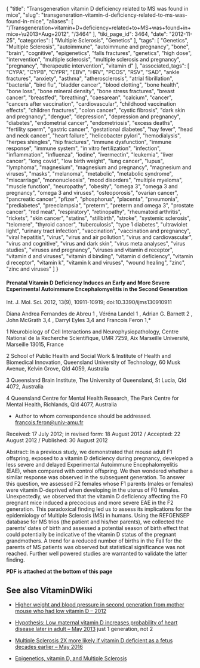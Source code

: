 {
    "title": "Transgeneration vitamin D deficiency related to MS was found in mice",
    "slug": "transgeneration-vitamin-d-deficiency-related-to-ms-was-found-in-mice",
    "aliases": [
        "/Transgeneration+vitamin+D+deficiency+related+to+MS+was+found+in+mice+\u2013+Aug+2012",
        "/3464"
    ],
    "tiki_page_id": 3464,
    "date": "2012-11-25",
    "categories": [
        "Multiple Sclerosis",
        "Genetics"
    ],
    "tags": [
        "Genetics",
        "Multiple Sclerosis",
        "autoimmune",
        "autoimmune and pregnancy",
        "bone",
        "brain",
        "cognitive",
        "epigenetics",
        "falls fractures",
        "genetics",
        "high dose",
        "intervention",
        "multiple sclerosis",
        "multiple sclerosis and pregnancy",
        "pregnancy",
        "therapeutic intervention",
        "vitamin d"
    ],
    "associated_tags": [
        "CYPA",
        "CYPB",
        "CYPR",
        "EBV",
        "HRV",
        "PCOS",
        "RSV",
        "SAD",
        "ankle fractures",
        "anxiety",
        "asthma",
        "atherosclerosis",
        "atrial fibrillation",
        "bacteria",
        "bird flu",
        "bladder cancer",
        "blood clotting",
        "bone health",
        "bone loss",
        "bone mineral density",
        "bone stress fractures",
        "breast cancer",
        "breastfed",
        "breathing",
        "caesarean",
        "calcium",
        "cancer",
        "cancers after vaccination",
        "cardiovascular",
        "childhood vaccination effects",
        "children fractures",
        "colon cancer",
        "cystic fibrosis",
        "dark skin and pregnancy",
        "dengue",
        "depression",
        "depression and pregnancy",
        "diabetes",
        "endometrial cancer",
        "endometriosis",
        "excess deaths",
        "fertility sperm",
        "gastric cancer",
        "gestational diabetes",
        "hay fever",
        "head and neck cancer",
        "heart failure",
        "helicobacter pylori",
        "hemodialysis",
        "herpes shingles",
        "hip fractures",
        "immune dysfunction",
        "immune response",
        "immune system",
        "in vitro fertilization",
        "infection",
        "inflammation",
        "influenza",
        "iodine",
        "ivermectin",
        "leukemia",
        "liver cancer",
        "long covid",
        "low birth weight",
        "lung cancer",
        "lupus",
        "lymphoma",
        "magnesium",
        "magnesium and pregnancy",
        "magnesium and viruses",
        "masks",
        "melanoma",
        "metabolic",
        "metabolic syndrome",
        "miscarriage",
        "mononucleosis",
        "mood disorders",
        "multiple myeloma",
        "muscle function",
        "neuropathy",
        "obesity",
        "omega 3",
        "omega 3 and pregnancy",
        "omega 3 and viruses",
        "osteoporosis",
        "ovarian cancer",
        "pancreatic cancer",
        "pfizer",
        "phosphorus",
        "placenta",
        "pneumonia",
        "prediabetes",
        "preeclampsia",
        "preterm",
        "preterm and omega 3",
        "prostate cancer",
        "red meat",
        "respiratory",
        "retinopathy",
        "rheumatoid arthritis",
        "rickets",
        "skin cancer",
        "statins",
        "stillbirth",
        "stroke",
        "systemic sclerosis",
        "telomere",
        "thyroid cancer",
        "tuberculosis",
        "type 1 diabetes",
        "ultraviolet light",
        "urinary tract infection",
        "vaccination",
        "vaccination and pregnancy",
        "viral hepatitis",
        "virus",
        "virus and air pollution",
        "virus and cardiovascular",
        "virus and cognitive",
        "virus and dark skin",
        "virus meta analyses",
        "virus studies",
        "viruses and pregnancy",
        "viruses and vitamin d receptor",
        "vitamin d and viruses",
        "vitamin d binding",
        "vitamin d deficiency",
        "vitamin d receptor",
        "vitamin k",
        "vitamin k and viruses",
        "wound healing",
        "zinc",
        "zinc and viruses"
    ]
}


#### Prenatal Vitamin D Deficiency Induces an Early and More Severe Experimental Autoimmune Encephalomyelitis in the Second Generation

Int. J. Mol. Sci. 2012, 13(9), 10911-10919; doi:10.3390/ijms130910911

Diana Andrea Fernandes de Abreu 1 , Véréna Landel 1 , Adrian G. Barnett 2 , John McGrath 3,4 , Darryl Eyles 3,4  and Francois Feron 1,*  

1 Neurobiology of Cell Interactions and Neurophysiopathology, Centre National de la Recherche Scientifique, UMR 7259, Aix Marseille Université, Marseille 13015, France

2 School of Public Health and Social Work & Institute of Health and Biomedical Innovation, Queensland University of Technology, 60 Musk Avenue, Kelvin Grove, Qld 4059, Australia

3 Queensland Brain Institute, The University of Queensland, St Lucia, Qld 4072, Australia

4 Queensland Centre for Mental Health Research, The Park Centre for Mental Health, Richlands, Qld 4077, Australia

* Author to whom correspondence should be addressed. francois.feron@univ-amu.fr

Received: 17 July 2012; in revised form: 18 August 2012 / Accepted: 22 August 2012 / Published: 30 August 2012

Abstract: In a previous study, we demonstrated that mouse adult F1 offspring, exposed to a vitamin D deficiency during pregnancy, developed a less severe and delayed Experimental Autoimmune Encephalomyelitis (EAE), when compared with control offspring. We then wondered whether a similar response was observed in the subsequent generation. To answer this question, we assessed F2 females whose F1 parents (males or females) were vitamin D-deprived when developing in the uterus of F0 females. Unexpectedly, we observed that the vitamin D deficiency affecting the F0 pregnant mice induced a precocious and more severe EAE in the F2 generation. This paradoxical finding led us to assess its implications for the epidemiology of Multiple Sclerosis (MS) in humans. Using the REFGENSEP database for MS trios (the patient and his/her parents), we collected the parents’ dates of birth and assessed a potential season of birth effect that could potentially be indicative of the vitamin D status of the pregnant grandmothers. A trend for a reduced number of births in the Fall for the parents of MS patients was observed but statistical significance was not reached. Further well powered studies are warranted to validate the latter finding.

 **PDF is attached at the bottom of this page** 

## See also VitaminDWiki

* [Higher weight and blood pressure in second generation from mother mouse who had low vitamin D – 2012](/posts/higher-weight-and-blood-pressure-in-second-generation-from-mother-mouse-who-had-low-vitamin-d-2012)

* [Hypothesis: Low maternal vitamin D increases probability of heart disease later in adult – May 2013](/posts/hypothesis-low-maternal-vitamin-d-increases-probability-of-heart-disease-later-in-adult) just 1 generation, not 2

* [Multiple Sclerosis 2X more likely if vitamin D deficient as a fetus decades earlier – May 2016](/tags/multiple-sclerosis-2x-more-likely-if-vitamin-d-deficient-as-a-fetus-decades-earlier-may-2016.html)

* [Epigenetics, vitamin D, and Multiple Sclerosis](/posts/epigenetics-vitamin-d-and-multiple-sclerosis)
